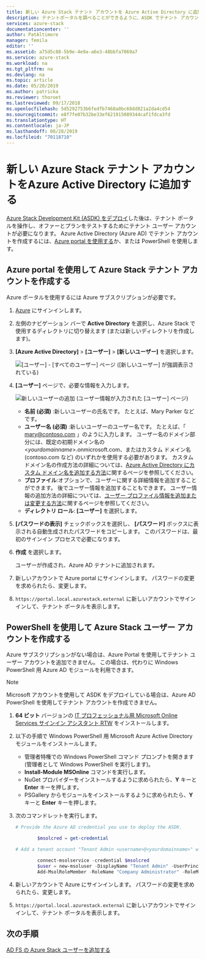 ```yaml
---
title: 新しい Azure Stack テナント アカウントを Azure Active Directory に追加する | Microsoft Docs
description: テナントポータルを調べることができるように、ASDK でテナント アカウントを作成する方法について説明します。
services: azure-stack
documentationcenter: ''
author: PatAltimore
manager: femila
editor: ''
ms.assetid: a75d5c88-5b9e-4e9a-a6e3-48bbfa7069a7
ms.service: azure-stack
ms.workload: na
ms.tgt_pltfrm: na
ms.devlang: na
ms.topic: article
ms.date: 05/20/2019
ms.author: patricka
ms.reviewer: thoroet
ms.lastreviewed: 09/17/2018
ms.openlocfilehash: 5d5292753b6fedfb7468a0bc68dd821a2da4cd54
ms.sourcegitcommit: e8f7fe07b32be33ef621915089344caf1fdca3fd
ms.translationtype: HT
ms.contentlocale: ja-JP
ms.lasthandoff: 08/28/2019
ms.locfileid: "70118710"
---
```

# <a name="add-a-new-azure-stack-tenant-account-in-azure-active-directory"></a>新しい Azure Stack テナント アカウントをAzure Active Directory に追加する

[Azure Stack Development Kit (ASDK) をデプロイ](../asdk/asdk-install.md)した後は、テナント ポータルを操作し、オファーとプランをテストするためにテナント ユーザー アカウントが必要になります。 Azure Active Directory (Azure AD) でテナント アカウントを作成するには、[Azure portal を使用する](#create-an-azure-stack-tenant-account-using-the-azure-portal)か、または PowerShell を使用します。

## <a name="create-an-azure-stack-tenant-account-by-using-the-azure-portal"></a>Azure portal を使用して Azure Stack テナント アカウントを作成する

Azure ポータルを使用するには Azure サブスクリプションが必要です。

1. [Azure](https://portal.azure.com) にサインインします。
2. 左側のナビゲーション バーで **Active Directory** を選択し、Azure Stack で使用するディレクトリに切り替えます (または新しいディレクトリを作成します)。
3. **[Azure Active Directory]**  >  **[ユーザー]**  >  **[新しいユーザー]** を選択します。

    ![[ユーザー] - [すべてのユーザー] ページ ([新しいユーザー] が強調表示されている)](media/azure-stack-add-new-user-aad/new-user-all-users.png)

4. **[ユーザー]** ページで、必要な情報を入力します。

    ![新しいユーザーの追加 (ユーザー情報が入力された [ユーザー] ページ)](media/azure-stack-add-new-user-aad/new-user-user.png)

   - **名前 (必須)** :新しいユーザーの氏名です。 たとえば、Mary Parker などです。
   - **ユーザー名 (必須)** :新しいユーザーのユーザー名です。 たとえば、「 mary@contoso.com 」のように入力します。
       ユーザー名のドメイン部分には、既定の初期ドメイン名の <_yourdomainname_>.onmicrosoft.com、またはカスタム ドメイン名 (contoso.com など) のいずれかを使用する必要があります。 カスタム ドメイン名の作成方法の詳細については、[Azure Active Directory にカスタム ドメイン名を追加する方法](/azure/active-directory/fundamentals/add-custom-domain)に関するページを参照してください。
   - **プロファイル**:オプションで、ユーザーに関する詳細情報を追加することができます。 後でユーザー情報を追加することもできます。 ユーザー情報の追加方法の詳細については、[ユーザー プロファイル情報を追加または変更する方法](/azure/active-directory/fundamentals/active-directory-users-profile-azure-portal)に関するページを参照してください。
   - **ディレクトリ ロール**: **[ユーザー]** を選択します。

5. **[パスワードの表示]** チェックボックスを選択し、 **[パスワード]** ボックスに表示される自動生成されたパスワードをコピーします。 このパスワードは、最初のサインイン プロセスで必要になります。

6. **作成** を選択します。

    ユーザーが作成され、Azure AD テナントに追加されます。

7. 新しいアカウントで Azure portal にサインインします。 パスワードの変更を求められたら、変更します。
8. `https://portal.local.azurestack.external` に新しいアカウントでサインインして、テナント ポータルを表示します。

## <a name="create-an-azure-stack-user-account-using-powershell"></a>PowerShell を使用して Azure Stack ユーザー アカウントを作成する

Azure サブスクリプションがない場合は、Azure Portal を使用してテナント ユーザー アカウントを追加できません。 この場合は、代わりに Windows PowerShell 用 Azure AD モジュールを利用できます。

> [!NOTE]
> Microsoft アカウントを使用して ASDK をデプロイしている場合は、Azure AD PowerShell を使用してテナント アカウントを作成できません。

1. **64 ビット** バージョンの [IT プロフェッショナル用 Microsoft Online Services サインイン アシスタント RTW](https://go.microsoft.com/fwlink/p/?LinkId=286152) をインストールします。

2. 以下の手順で Windows PowerShell 用 Microsoft Azure Active Directory モジュールをインストールします。

    - 管理者特権での Windows PowerShell コマンド プロンプトを開きます (管理者として Windows PowerShell を実行します)。
    - **Install-Module MSOnline** コマンドを実行します。
    - NuGet プロバイダーをインストールするように求められたら、**Y** キーと **Enter** キーを押します。
    - PSGallery からモジュールをインストールするように求められたら、**Y** キーと **Enter** キーを押します。

3. 次のコマンドレットを実行します。

    ```powershell
    # Provide the Azure AD credential you use to deploy the ASDK.

            $msolcred = get-credential

    # Add a tenant account "Tenant Admin <username>@<yourdomainname>" with the initial password "<password>".

            connect-msolservice -credential $msolcred
            $user = new-msoluser -DisplayName "Tenant Admin" -UserPrincipalName <username>@<yourdomainname> -Password <password>
            Add-MsolRoleMember -RoleName "Company Administrator" -RoleMemberType User -RoleMemberObjectId $user.ObjectId

    ```

1. 新しいアカウントで Azure にサインインします。 パスワードの変更を求められたら、変更します。
2. `https://portal.local.azurestack.external` に新しいアカウントでサインインして、テナント ポータルを表示します。

## <a name="next-steps"></a>次の手順

[AD FS の Azure Stack ユーザーを追加する](azure-stack-add-users-adfs.md)
